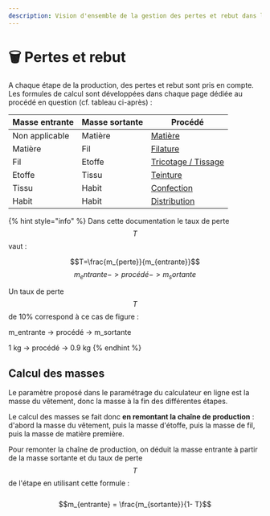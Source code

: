 ```yaml
---
description: Vision d'ensemble de la gestion des pertes et rebut dans l'outil
---
```


# 🗑️ Pertes et rebut

A chaque étape de la production, des pertes et rebut sont pris en compte. Les formules de calcul sont développées dans chaque page dédiée au procédé en question (cf. tableau ci-après) :

| Masse entrante | Masse sortante | Procédé                                                                                                               |
| -------------- | -------------- | --------------------------------------------------------------------------------------------------------------------- |
| Non applicable | Matière        | [Matière](https://fabrique-numerique.gitbook.io/ecobalyse/textile/etapes-du-cycle-de-vie/etape-1-matieres)            |
| Matière        | Fil            | [Filature](https://fabrique-numerique.gitbook.io/ecobalyse/textile/etapes-du-cycle-de-vie/etape-2-fabrication-du-fil) |
| Fil            | Etoffe         | [Tricotage / Tissage](tricotage-tissage.md)                                                                           |
| Etoffe         | Tissu          | [Teinture](ennoblissement/)                                                                                           |
| Tissu          | Habit          | [Confection](confection.md)                                                                                           |
| Habit          | Habit          | [Distribution](distribution.md)                                                                                       |



{% hint style="info" %}
Dans cette documentation le taux de perte $$T$$ vaut :

&#x20;$$T=\frac{m_{perte}}{m_{entrante}}$$$$m_entrante -> procédé -> m_sortante$$

Un taux de perte $$T$$ de 10% correspond à ce cas de figure :&#x20;

m\_entrante -> procédé -> m\_sortante

1 kg -> procédé -> 0.9 kg
{% endhint %}

## Calcul des masses

Le paramètre proposé dans le paramétrage du calculateur en ligne est la masse du vêtement, donc la masse à la fin des différentes étapes.&#x20;

Le calcul des masses se fait donc **en remontant la chaîne de production** : d'abord la masse du vêtement, puis la masse d'étoffe, puis la masse de fil, puis la masse de matière première.

Pour remonter la chaîne de production, on déduit la masse entrante à partir de la masse sortante et du taux de perte $$T$$ de l'étape en utilisant cette formule :\
\
$$m_{entrante} = \frac{m_{sortante}}{1- T}$$





&#x20;
